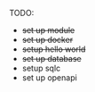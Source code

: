 TODO:

* ~~set up module~~
* ~~set up docker~~
* ~~setup hello world~~
* ~~set up database~~
* setup sqlc
* set up openapi
